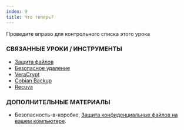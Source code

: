 ```yaml
---
index: 9
title: Что теперь?
---
```

Проведите вправо для контрольного списка этого урока

### СВЯЗАННЫЕ УРОКИ / ИНСТРУМЕНТЫ

*   [Защита файлов](umbrella://information/protecting-files)
*   [Безопасное удаление](umbrella://information/safely-deleting)
*   [VeraCrypt](umbrella://tools/files/s_veracrypt.md)
*   [Cobian Backup](umbrella://tools/files/s_cobian-backup.md)
*   [Recuva](umbrella://tools/files/s_recuva.md)

### ДОПОЛНИТЕЛЬНЫЕ МАТЕРИАЛЫ

*   Безопасность-в-коробке, [Защита конфиденциальных файлов на вашем компьютере](https://securityinabox.org/en/guide/secure-file-storage/).